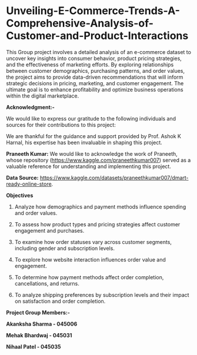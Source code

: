 # Unveiling-E-Commerce-Trends-A-Comprehensive-Analysis-of-Customer-and-Product-Interactions

This Group project involves a detailed analysis of an e-commerce dataset to uncover key insights into consumer behavior, product pricing strategies, and the effectiveness of marketing efforts. By exploring relationships between customer demographics, purchasing patterns, and order values, the project aims to provide data-driven recommendations that will inform strategic decisions in pricing, marketing, and customer engagement. The ultimate goal is to enhance profitability and optimize business operations within the digital marketplace.

**Acknowledgment:-**

We would like to express our gratitude to the following individuals and sources for their contributions to this project:

We are thankful for the guidance and support provided by Prof. Ashok K Harnal, his expertise has been invaluable in shaping this project.

**Praneeth Kumar:** We would like to acknowledge the work of Praneeth, whose repository (https://www.kaggle.com/praneethkumar007) served as a valuable reference for understanding and implementing this project.

**Data Source:** https://www.kaggle.com/datasets/praneethkumar007/dmart-ready-online-store.

**Objectives**

1. Analyze how demographics and payment methods influence spending and order
values.

2. To assess how product types and pricing strategies affect customer engagement and
purchases.

3. To examine how order statuses vary across customer segments, including gender
and subscription levels.

4. To explore how website interaction influences order value and engagement.

5. To determine how payment methods affect order completion, cancellations, and
returns.

6. To analyze shipping preferences by subscription levels and their impact on
satisfaction and order completion.


**Project Group Members:-**

**Akanksha Sharma - 045006**

**Mehak Bhardwaj - 045031**

**Nihaal Patel - 045035**
